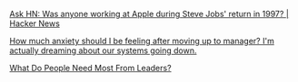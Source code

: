 
[Ask HN: Was anyone working at Apple during Steve Jobs' return in 1997? | Hacker News](https://news.ycombinator.com/item?id=33288246)

[How much anxiety should I be feeling after moving up to manager? I'm actually dreaming about our systems going down.](https://old.reddit.com/r/networking/comments/15qxup4/how_much_anxiety_should_i_be_feeling_after_moving/)

[What Do People Need Most From Leaders?](https://www.gallup.com/workplace/655817/people-need-leaders.aspx)

